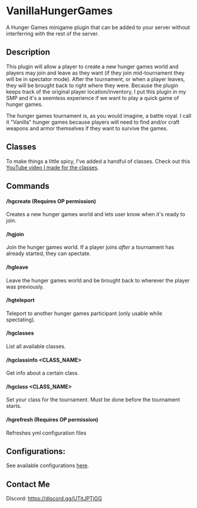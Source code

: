 # VanillaHungerGames

A Hunger Games minigame plugin that can be added to 
your server without interferring with the rest of the server.

## Description
This plugin will allow a player to create a new hunger games world and players may
join and leave as they want (if they join mid-tournament they will be in spectator mode).
After the tournament, or when a player leaves, they will be brought back to right where
they were. Because the plugin keeps track of the original player location/inventory, I put 
this plugin in my SMP and it's a seemless experience if we want to play a quick game of hunger games.

The hunger games tournament is, as you would imagine, a battle royal. I call it "Vanilla"
hunger games because players will need to find and/or craft weapons and armor themselves if
they want to survive the games.

## Classes
To make things a little spicy, I've added a handful of classes. Check out this [YouTube video I made for the classes](https://www.youtube.com/watch?v=h8884krttm0&t=8s).

## Commands
#### /hgcreate (Requires OP permission)
Creates a new hunger games world and lets user know when it's ready to join.
#### /hgjoin
Join the hunger games world. If a player joins _after_ a tournament has already started, they can spectate.
#### /hgleave
Leave the hunger games world and be brought back to wherever the player was previously.
#### /hgteleport
Teleport to another hunger games participant (only usable while spectating).
#### /hgclasses
List all available classes.
#### /hgclassinfo <CLASS_NAME>
Get info about a certain class.
#### /hgclass <CLASS_NAME>
Set your class for the tournament. Must be done before the tournament starts.
#### /hgrefresh (Requires OP permission)
Refreshes yml configuration files

## Configurations:

See available configurations [here](configurations.md).

## Contact Me
Discord: https://discord.gg/UTjtJPTjGG
